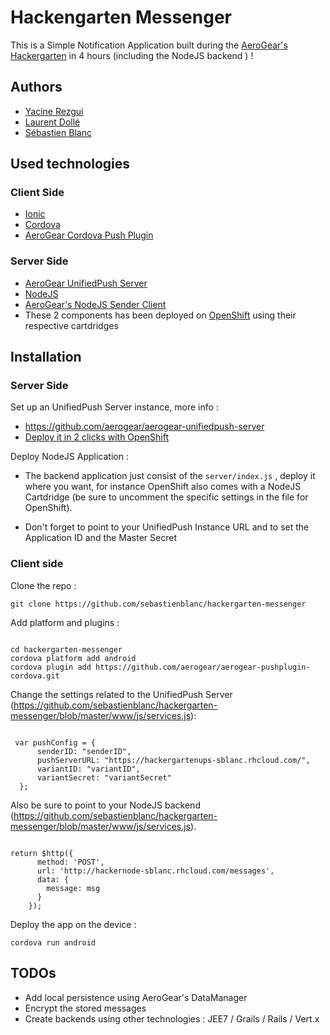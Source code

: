 Hackengarten Messenger
==========================

This is a Simple Notification Application built during the [AeroGear's Hackergarten](https://github.com/sebastienblanc/hackergarten) in 4 hours (including the NodeJS backend ) !

## Authors

* [Yacine Rezgui](https://twitter.com/yrezgui)
* [Laurent Dollé](https://twitter.com/LowDoll)
* [Sébastien Blanc](https://twitter.com/sebi2706)

## Used technologies

### Client Side


* [Ionic](http://ionicframework.com/)
* [Cordova](http://cordova.apache.org)
* [AeroGear Cordova Push Plugin](http://aerogear.org/docs/guides/aerogear-cordova/)


### Server Side
* [AeroGear UnifiedPush Server](http://aerogear.org/docs/specs/aerogear-server-push/)
* [NodeJS](http://nodejs.org/)
* [AeroGear's NodeJS Sender Client](https://github.com/aerogear/aerogear-unifiedpush-nodejs-client)
* These 2 components has been deployed on [OpenShift](https://www.openshift.com/) using their respective cartdridges

## Installation

### Server Side

Set up an UnifiedPush Server instance, more info :

* https://github.com/aerogear/aerogear-unifiedpush-server
* [Deploy it in 2 clicks with OpenShift](https://www.openshift.com/quickstarts/aerogear-push-0x)

Deploy NodeJS Application :

* The backend application just consist of the ``` server/index.js ``` , deploy it where you want, for instance OpenShift also comes with a NodeJS Cartdridge (be sure to uncomment the specific settings in the file for OpenShift).

* Don't forget to point to your UnifiedPush Instance URL and to set the Application ID and the Master Secret



### Client side

Clone the repo : 

``` git clone https://github.com/sebastienblanc/hackergarten-messenger ```

Add platform and plugins : 

```

cd hackergarten-messenger
cordova platform add android
cordova plugin add https://github.com/aerogear/aerogear-pushplugin-cordova.git

```

Change the settings related to the UnifiedPush Server (https://github.com/sebastienblanc/hackergarten-messenger/blob/master/www/js/services.js): 

```

 var pushConfig = {
      senderID: "senderID",
      pushServerURL: "https://hackergartenups-sblanc.rhcloud.com/",
      variantID: "variantID",
      variantSecret: "variantSecret"
  };

 ```
 
Also be sure to point to your NodeJS backend (https://github.com/sebastienblanc/hackergarten-messenger/blob/master/www/js/services.js). 

```

return $http({
      method: 'POST',
      url: 'http://hackernode-sblanc.rhcloud.com/messages',
      data: {
        message: msg
      }
    });

```

Deploy the app on the device : 

``` cordova run android ```


## TODOs

* Add local persistence using AeroGear's DataManager
* Encrypt the stored messages
* Create backends using other technologies : JEE7 / Grails / Rails / Vert.x




